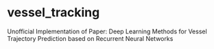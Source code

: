 # vessel_tracking

Unofficial Implementation of Paper: Deep Learning Methods for Vessel Trajectory
Prediction based on Recurrent Neural Networks
